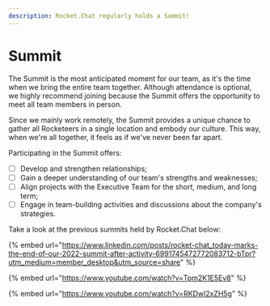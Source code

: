 ```yaml
---
description: Rocket.Chat regularly holds a Summit!
---
```


# Summit

The Summit is the most anticipated moment for our team, as it's the time when we bring the entire team together. Although attendance is optional, we highly recommend joining because the Summit offers the opportunity to meet all team members in person.

Since we mainly work remotely, the Summit provides a unique chance to gather all Rocketeers in a single location and embody our culture. This way, when we're all together, it feels as if we've never been far apart.

Participating in the Summit offers:

* [ ] Develop and strengthen relationships;
* [ ] Gain a deeper understanding of our team's strengths and weaknesses;
* [ ] Align projects with the Executive Team for the short, medium, and long term;
* [ ] Engage in team-building activities and discussions about the company's strategies.

Take a look at the previous summits held by Rocket.Chat below:

{% embed url="https://www.linkedin.com/posts/rocket-chat_today-marks-the-end-of-our-2022-summit-after-activity-6991745472772083712-bTpr?utm_medium=member_desktop&utm_source=share" %}

{% embed url="https://www.youtube.com/watch?v=Tpm2K1E5Ev8" %}

{% embed url="https://www.youtube.com/watch?v=RKDwl2xZH5g" %}
